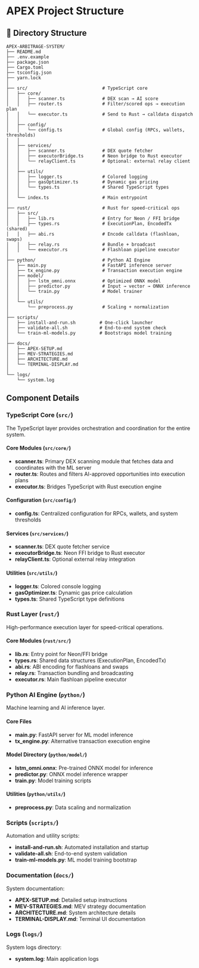# APEX Project Structure

## 📁 Directory Structure

```
APEX-ARBITRAGE-SYSTEM/
├── README.md
├── .env.example
├── package.json
├── Cargo.toml
├── tsconfig.json
├── yarn.lock
│
├── src/                            # TypeScript core
│   ├── core/
│   │   ├── scanner.ts              # DEX scan → AI score
│   │   ├── router.ts               # Filter/scored ops → execution plan
│   │   └── executor.ts             # Send to Rust → calldata dispatch
│   │
│   ├── config/
│   │   └── config.ts               # Global config (RPCs, wallets, thresholds)
│   │
│   ├── services/
│   │   ├── scanner.ts              # DEX quote fetcher
│   │   ├── executorBridge.ts       # Neon bridge to Rust executor
│   │   └── relayClient.ts          # Optional: external relay client
│   │
│   ├── utils/
│   │   ├── logger.ts               # Colored logging
│   │   ├── gasOptimizer.ts         # Dynamic gas pricing
│   │   └── types.ts                # Shared TypeScript types
│   │
│   └── index.ts                    # Main entrypoint
│
├── rust/                           # Rust for speed-critical ops
│   ├── src/
│   │   ├── lib.rs                  # Entry for Neon / FFI bridge
│   │   ├── types.rs                # ExecutionPlan, EncodedTx (shared)
│   │   ├── abi.rs                  # Encode calldata (flashloan, swaps)
│   │   ├── relay.rs                # Bundle + broadcast
│   │   └── executor.rs             # Flashloan pipeline executor
│
├── python/                         # Python AI Engine
│   ├── main.py                     # FastAPI inference server
│   ├── tx_engine.py                # Transaction execution engine
│   ├── model/
│   │   ├── lstm_omni.onnx          # Optimized ONNX model
│   │   ├── predictor.py            # Input → vector → ONNX inference
│   │   └── train.py                # Model trainer
│   │
│   └── utils/
│       └── preprocess.py           # Scaling + normalization
│
├── scripts/
│   ├── install-and-run.sh         # One-click launcher
│   ├── validate-all.sh            # End-to-end system check
│   └── train-ml-models.py         # Bootstraps model training
│
├── docs/
│   ├── APEX-SETUP.md
│   ├── MEV-STRATEGIES.md
│   ├── ARCHITECTURE.md
│   └── TERMINAL-DISPLAY.md
│
└── logs/
    └── system.log
```

## Component Details

### TypeScript Core (`src/`)

The TypeScript layer provides orchestration and coordination for the entire system.

#### Core Modules (`src/core/`)
- **scanner.ts**: Primary DEX scanning module that fetches data and coordinates with the ML server
- **router.ts**: Routes and filters AI-approved opportunities into execution plans
- **executor.ts**: Bridges TypeScript with Rust execution engine

#### Configuration (`src/config/`)
- **config.ts**: Centralized configuration for RPCs, wallets, and system thresholds

#### Services (`src/services/`)
- **scanner.ts**: DEX quote fetcher service
- **executorBridge.ts**: Neon FFI bridge to Rust executor
- **relayClient.ts**: Optional external relay integration

#### Utilities (`src/utils/`)
- **logger.ts**: Colored console logging
- **gasOptimizer.ts**: Dynamic gas price calculation
- **types.ts**: Shared TypeScript type definitions

### Rust Layer (`rust/`)

High-performance execution layer for speed-critical operations.

#### Core Modules (`rust/src/`)
- **lib.rs**: Entry point for Neon/FFI bridge
- **types.rs**: Shared data structures (ExecutionPlan, EncodedTx)
- **abi.rs**: ABI encoding for flashloans and swaps
- **relay.rs**: Transaction bundling and broadcasting
- **executor.rs**: Main flashloan pipeline executor

### Python AI Engine (`python/`)

Machine learning and AI inference layer.

#### Core Files
- **main.py**: FastAPI server for ML model inference
- **tx_engine.py**: Alternative transaction execution engine

#### Model Directory (`python/model/`)
- **lstm_omni.onnx**: Pre-trained ONNX model for inference
- **predictor.py**: ONNX model inference wrapper
- **train.py**: Model training scripts

#### Utilities (`python/utils/`)
- **preprocess.py**: Data scaling and normalization

### Scripts (`scripts/`)

Automation and utility scripts:
- **install-and-run.sh**: Automated installation and startup
- **validate-all.sh**: End-to-end system validation
- **train-ml-models.py**: ML model training bootstrap

### Documentation (`docs/`)

System documentation:
- **APEX-SETUP.md**: Detailed setup instructions
- **MEV-STRATEGIES.md**: MEV strategy documentation
- **ARCHITECTURE.md**: System architecture details
- **TERMINAL-DISPLAY.md**: Terminal UI documentation

### Logs (`logs/`)

System logs directory:
- **system.log**: Main application logs
